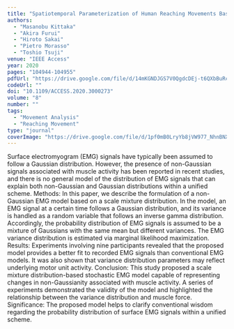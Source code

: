 ```yaml
---
title: "Spatiotemporal Parameterization of Human Reaching Movements Based on Time Base Generator"
authors:
  - "Masanobu Kittaka"
  - "Akira Furui"
  - "Hiroto Sakai"
  - "Pietro Morasso"
  - "Toshio Tsuji"
venue: "IEEE Access"
year: 2020
pages: "104944-104955"
pdfUrl: "https://drive.google.com/file/d/14mKGNDJGS7V0QgdcDEj-t6QXbBuRcDCF/view?usp=sharing"
codeUrl: ""
doi: "10.1109/ACCESS.2020.3000273"
volume: "8"
number: ""
tags:
  - "Movement Analysis"
  - "Reaching Movement"
type: "journal"
coverImage: "https://drive.google.com/file/d/1pf0mB0LryYb8jVW977_NhnBNXA5MH6O1/view?usp=sharing" 
---
```

Surface electromyogram (EMG) signals have typically been assumed to follow a Gaussian distribution. However, the presence of non-Gaussian signals associated with muscle activity has been reported in recent studies, and there is no general model of the distribution of EMG signals that can explain both non-Gaussian and Gaussian distributions within a unified scheme. Methods: In this paper, we describe the formulation of a non-Gaussian EMG model based on a scale mixture distribution. In the model, an EMG signal at a certain time follows a Gaussian distribution, and its variance is handled as a random variable that follows an inverse gamma distribution. Accordingly, the probability distribution of EMG signals is assumed to be a mixture of Gaussians with the same mean but different variances. The EMG variance distribution is estimated via marginal likelihood maximization. Results: Experiments involving nine participants revealed that the proposed model provides a better fit to recorded EMG signals than conventional EMG models. It was also shown that variance distribution parameters may reflect underlying motor unit activity. Conclusion: This study proposed a scale mixture distribution-based stochastic EMG model capable of representing changes in non-Gaussianity associated with muscle activity. A series of experiments demonstrated the validity of the model and highlighted the relationship between the variance distribution and muscle force. Significance: The proposed model helps to clarify conventional wisdom regarding the probability distribution of surface EMG signals within a unified scheme.
